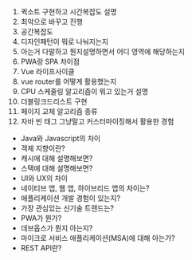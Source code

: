 1. 퀵소트 구현하고 시간복잡도 설명
2. 최악으로 바꾸고 진행
3. 공간복잡도
4. 디자인패턴이 뭐로 나눠지는지
5. 아는거 다말하고 뭔지설명하면서 어디 영역에 해당하는지
6. PWA랑 SPA 차이점
7. Vue 라이프사이클
8. vue router를 어떻게 활용했는지
9. CPU 스케줄링 알고리즘이 뭐고 있는거 설명
10. 더블링크드리스트 구현
11. 페이지 교체 알고리즘 종류
12. 자바 빈 태그 그냥말고 커스터마이징해서 활용한 경험



- Java와 Javascript의 차이
- 객체 지향이란?
- 캐시에 대해 설명해보면?
- 스택에 대해 설명해보면?
- UI와 UX의 차이
- 네이티브 앱, 웹 앱, 하이브리드 앱의 차이는?
- 애플리케이션 개발 경험이 있는지?
- 가장 관심있는 신기술 트렌드는?
- PWA가 뭔가?
- 데브옵스가 뭔지 아는지?
- 마이크로 서비스 애플리케이션(MSA)에 대해 아는가?
- REST API란?